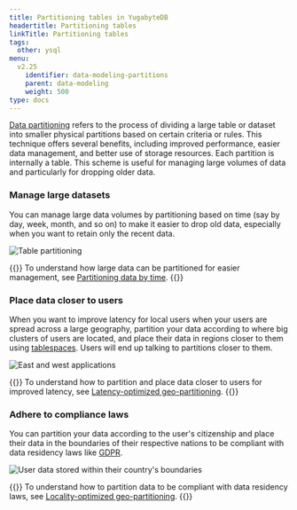 ```yaml
---
title: Partitioning tables in YugabyteDB
headertitle: Partitioning tables
linkTitle: Partitioning tables
tags:
  other: ysql
menu:
  v2.25
    identifier: data-modeling-partitions
    parent: data-modeling
    weight: 500
type: docs
---
```



[Data partitioning](../../../explore/ysql-language-features/advanced-features/partitions) refers to the process of dividing a large table or dataset into smaller physical partitions based on certain criteria or rules. This technique offers several benefits, including improved performance, easier data management, and better use of storage resources. Each partition is internally a table. This scheme is useful for managing large volumes of data and particularly for dropping older data.

### Manage large datasets

You can manage large data volumes by partitioning based on time (say by day, week, month, and so on) to make it easier to drop old data, especially when you want to retain only the recent data.

![Table partitioning](/images/develop/data-modeling/table-partitioning.png)

{{<lead link="../common-patterns/timeseries/partitioning-by-time/">}}
To understand how large data can be partitioned for easier management, see [Partitioning data by time](../common-patterns/timeseries/partitioning-by-time/).
{{</lead>}}

### Place data closer to users

When you want to improve latency for local users when your users are spread across a large geography, partition your data according to where big clusters of users are located, and place their data in regions closer to them using [tablespaces](../../../explore/going-beyond-sql/tablespaces). Users will end up talking to partitions closer to them.

![East and west applications](/images/develop/global-apps/latency-optimized-geo-partition-final.png)

{{<lead link="../../build-global-apps/latency-optimized-geo-partition">}}
To understand how to partition and place data closer to users for improved latency, see [Latency-optimized geo-partitioning](../../build-global-apps/latency-optimized-geo-partition).
{{</lead>}}

### Adhere to compliance laws

You can partition your data according to the user's citizenship and place their data in the boundaries of their respective nations to be compliant with data residency laws like [GDPR](https://en.wikipedia.org/wiki/General_Data_Protection_Regulation).

![User data stored within their country's boundaries](/images/develop/global-apps/locality-optimized-geo-partition-goal.png)

{{<lead link="../../build-global-apps/locality-optimized-geo-partition">}}
To understand how to partition data to be compliant with data residency laws, see [Locality-optimized geo-partitioning](../../build-global-apps/locality-optimized-geo-partition).
{{</lead>}}
